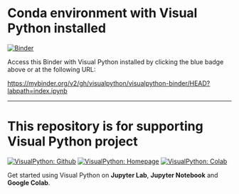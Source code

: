 # Conda environment with Visual Python installed

[![Binder](https://mybinder.org/badge_logo.svg)](https://mybinder.org/v2/gh/visualpython/visualpython-binder/HEAD?labpath=index.ipynb)

Access this Binder with Visual Python installed by clicking the blue badge above or at the following URL:

https://mybinder.org/v2/gh/visualpython/visualpython-binder/HEAD?labpath=index.ipynb

---

# This repository is for supporting Visual Python project

[![VisualPython: Github](https://img.shields.io/badge/Visual%20Python-Github-yellow)](https://github.com/visualpython/visualpython)
[![VisualPython: Homepage](https://img.shields.io/badge/Visual%20Python-Home%20Page-orange)](https://visualpython.ai)
[![VisualPython: Colab](https://img.shields.io/badge/Visual%20Python-Google%20Colab-green)](https://chrome.google.com/webstore/detail/visual-python-for-colab/ccmkpknjfagaldcgidgcipbpdipfopob)

Get started using Visual Python on **Jupyter Lab**, **Jupyter Notebook** and **Google Colab**.

